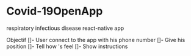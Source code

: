 # Covid-19OpenApp
respiratory infectious disease  react-native app 

Objectif 
 []- User connect to the app with his phone number
 []- Give his position 
 []- Tell how 's feel
 []- Show instructions
 
